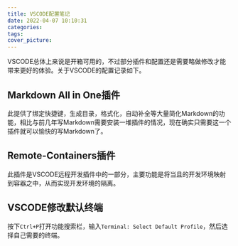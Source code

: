 ```yaml
---
title: VSCODE配置笔记
date: 2022-04-07 10:10:31
categories:
tags:
cover_picture:
---
```




VSCODE总体上来说是开箱可用的，不过部分插件和配置还是需要略做修改才能带来更好的体验。关于VSCODE的配置记录如下。

Markdown All in One插件
--------------------

此提供了绑定快捷键，生成目录，格式化，自动补全等大量简化Markdown的功能，相比与前几年写Markdown需要安装一堆插件的情况，现在确实只需要这一个插件就可以愉快的写Markdown了。


Remote-Containers插件
---------------------------

此插件是VSCODE远程开发插件中的一部分，主要功能是将当且的开发环境映射到容器之中，从而实现开发环境的隔离。



VSCODE修改默认终端
--------------------

按下`Ctrl+P`打开功能搜索栏，输入`Terminal: Select Default Profile`，然后选择自己需要的终端。
